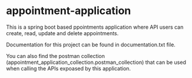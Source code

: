 # appointment-application
This is a spring boot based ppointments application where API users can create, read, update and delete appointments.

Documentation for this project can be found in documentation.txt file.

You can also find the postman collection (appointment_application_collection.postman_collection) that can be used when calling the APIs expoased by this application.
